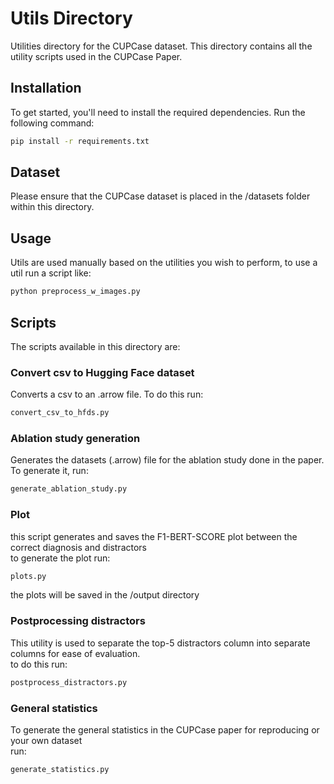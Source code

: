 # Utils Directory

Utilities directory for the CUPCase dataset. 
This directory contains all the utility scripts used in the CUPCase Paper.

## Installation

To get started, you'll need to install the required dependencies. Run the following command:

```bash
pip install -r requirements.txt
```

## Dataset

Please ensure that the CUPCase dataset is placed in the /datasets folder within this directory.

## Usage

Utils are used manually based on the utilities you wish to perform, to use a util run a script like:

```bash
python preprocess_w_images.py
```

## Scripts

The scripts available in this directory are:

### Convert csv to Hugging Face dataset  

Converts a csv to an .arrow file.
To do this run:
```bash
convert_csv_to_hfds.py
```

### Ablation study generation

Generates the datasets (.arrow) file for the ablation study done in the paper.
To generate it, run:
```bash
generate_ablation_study.py
```

### Plot
this script generates and saves the F1-BERT-SCORE plot between the correct diagnosis and distractors\
to generate the plot run:
```bash
plots.py
```
the plots will be saved in the /output directory

### Postprocessing distractors

This utility is used to separate the top-5 distractors column into separate columns for ease of evaluation.\
to do this run:

```bash
postprocess_distractors.py
```

### General statistics

To generate the general statistics in the CUPCase paper for reproducing or your own dataset\
run:

```bash
generate_statistics.py
```